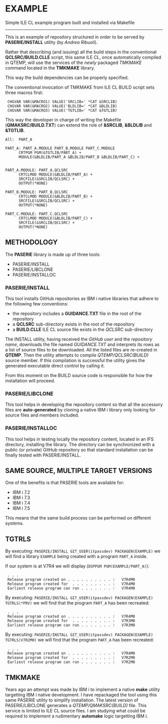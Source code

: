 # EXAMPLE
Simple ILE CL example program built and installed via Makefile

-----

This is an example of repository structured in order to be served by **PASERIE/INSTALL** utility (by *Andrea Ribuoli*).

Rather that describing (and issuing) all the build steps in the conventional **QCLSRC/BUILD.CLLE** script, this same ILE CL, once automatically compiled in QTEMP, will use the services of the *newly* packaged *TMKMAKE* command located in the **TMKMAKE** library. 

This way the build dependencies can be properly specified.

The conventional invocation of TMKMAKE from ILE CL BUILD script sets three macros first:

```
 CHGVAR VAR(&MACRO1) VALUE('SRCLIB=' *CAT &SRCLIB)
 CHGVAR VAR(&MACRO2) VALUE('BLDLIB=' *CAT &BLDLIB)
 CHGVAR VAR(&MACRO3) VALUE('TGTLIB=' *CAT &TGTLIB)
``` 

This way the developer in charge of writing the Makefile (**QMAKSRC/BUILD.TXT**) can extend the role of **&SRCLIB**, **&BLDLIB** and **&TGTLIB**.

```
All:  PART_A 

PART_A: PART_A.MODULE PART_B.MODULE PART_C.MODULE
      CRTPGM PGM(&TGTLIB/PART_A) +
      MODULE(&BLDLIB/PART_A &BLDLIB/PART_B &BLDLIB/PART_C) +
      

PART_A.MODULE: PART_A.QCLSRC
      CRTCLMOD MODULE(&BLDLIB/PART_A) +
      SRCFILE(&SRCLIB/QCLSRC) +
      OUTPUT(*NONE)

PART_B.MODULE: PART_B.QCLSRC
      CRTCLMOD MODULE(&BLDLIB/PART_B) +
      SRCFILE(&SRCLIB/QCLSRC) +
      OUTPUT(*NONE)

PART_C.MODULE: PART_C.QCLSRC
      CRTCLMOD MODULE(&BLDLIB/PART_C) +
      SRCFILE(&SRCLIB/QCLSRC) +
      OUTPUT(*NONE)

```

## METHODOLOGY

The **PASERIE** library is made up of three tools:

* PASERIE/INSTALL
* PASERIE/LIBCLONE
* PASERIE/INSTALLOC


### PASERIE/INSTALL

This tool installs GitHub repositories as IBM i native libraries that adhere to the following few conventions:

* the repository includes a **GUIDANCE.TXT** file in the root of the repository
* a **QCLSRC** sub\-directory exists in the root of the repository
* a **BUILD.CLLE** ILE CL source file exists in the *QCLSRC* sub\-directory

The INSTALL utility, having received the *GitHub user* and the *repository name*, downloads the file named *GUIDANCE.TXT* and interprets its rows as a list of source files to be downloaded.
All the listed files are re\-created in **QTEMP**.
Then the utility attempts to compile *QTEMP/QCLSRC(BUILD)* source member.
If this compilation is successful the utility gives the generated executable direct control by calling it. 
 
From this moment on the BUILD source code is responsible for how the installation will proceed.  


### PASERIE/LIBCLONE

This tool helps in developing the repository content so that all the accessory files are **auto\-generated**
by cloning a native IBM i library only looking for source files and members included.


### PASERIE/INSTALLOC

This tool helps in testing locally the repository content, located in an IFS directory, installing the 
library. The directory can be synchronized with a public (or private) GitHub repository so that standard
installation can be finally tested with PASERIE/INSTALL.


## SAME SOURCE, MULTIPLE TARGET VERSIONS

One of the benefits is that PASERIE tools are available for:

* IBM i 7.2
* IBM i 7.3
* IBM i 7.4 
* IBM i 7.5

This means that the same build process can be performed on different systems.

## TGTRLS

By executing: `PASERIE/INSTALL GIT_USER(itpassdev) PACKAGEN(EXAMPLE)` we will find a library `EXAMPLE`
being created with a program `PART_A` inside.

If our system is at V7R4 we will display (`DSPPGM PGM(EXAMPLE/PART_A)`):

```
 . . .
 Release program created on . . . . . . . . . . :   V7R4M0 
 Release program created for  . . . . . . . . . :   V7R4M0 
 Earliest release program can run . . . . . . . :   V7R4M0 
```

By executing: `PASERIE/INSTALL GIT_USER(itpassdev) PACKAGEN(EXAMPLE) TGTRLS(*PRV)` we will find that the program `PART_A` has been recreated:

```
 . . .
 Release program created on . . . . . . . . . . :   V7R4M0 
 Release program created for  . . . . . . . . . :   V7R3M0 
 Earliest release program can run . . . . . . . :   V7R3M0 
```

By executing: `PASERIE/INSTALL GIT_USER(itpassdev) PACKAGEN(EXAMPLE) TGTRLS(V7R2M0)` we will find that the program `PART_A` has been recreated:

```
 . . .
 Release program created on . . . . . . . . . . :   V7R4M0 
 Release program created for  . . . . . . . . . :   V7R2M0 
 Earliest release program can run . . . . . . . :   V7R2M0 
```

## TMKMAKE

Years ago an attempt was made by IBM i to implement a native **make** utility targetting IBM i native development.
I have repackaged the tool using this same PASERIE utility to simplify installation.
The latest version of PASERIE/LIBCLONE generates a *QTEMP/QMAKSRC(BUILD)* file.
This service is limited to ILE CL source files. I am studying what could be required to implement a rudimentary
**automake** logic targetting IBM i. 



